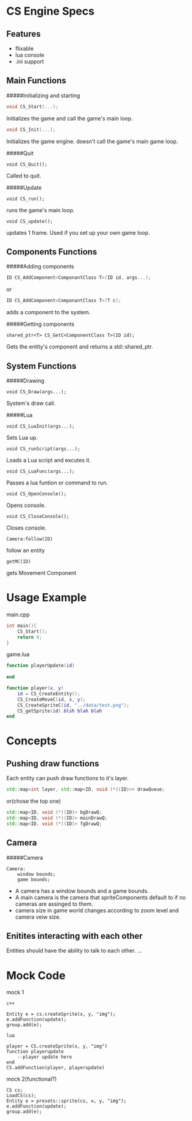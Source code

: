 CS Engine Specs
===============

Features
--------
* flixable
* lua console
* .ini support

Main Functions
--------------
#####Initializing and starting
```c++
void CS_Start(...);
```
Initializes the game and call the game's main loop.

```c++
void CS_Init(...);
```
Initializes the game engine. doesn't call the game's main game loop.

#####Quit
```
void CS_Quit();
```
Called to quit.

#####Update
```
void CS_run();
```
runs the game's main loop.
```
void CS_update();
```
updates 1 frame. Used if you set up your own game loop.

Components Functions
--------------------
#####Adding components
```c++
ID CS_AddComponent<ComponantClass T>(ID id, args...);
```
or
```c++
ID CS_AddComponent<ComponantClass T>(T c);
```
adds a component to the system.

#####Getting components
```
shared_ptr<T> CS_GetC<ComponentClass T>(ID id);
```
Gets the entity's component and returns a std::shared_ptr.

System Functions
----------------
#####Drawing
```
void CS_Draw(args...);
```
System's draw call.

#####Lua
```
void CS_LuaInit(args...);
```
Sets Lua up.

```
void CS_runScript(args...);
```
Loads a Lua script and excutes it.

```
void CS_LuaFunc(args...);
```
Passes a lua funtion or command to run.

```
void CS_OpenConsole();
```
Opens console.

```
void CS_CloseConsole();
```
Closes console.

```
Camera:follow(ID)
```
follow an entity

```
getMC(ID)
```
gets Movement Component


Usage Example
=============
main.cpp
```c++
int main(){
	CS_Start();
	return 0;
}
```

game.lua
```lua
function playerUpdate(id)
	
end

function player(x, y)
	id = CS_CreateEntity();
	CS_CreateMoveC(id, x, y);
	CS_CreateSpriteC(id, "../data/test.png");
	CS_getSprite(id).blsh blah blah
end

```

Concepts
========

Pushing draw functions
---
Each entity can push draw functions to it's layer.
```c++
std::map<int layer, std::map<ID, void (*)(ID)>> drawQueue;
```
or(chose the top one)
```c++
std::map<ID, void (*)(ID)> bgDrawQ;
std::map<ID, void (*)(ID)> mainDrawQ;
std::map<ID, void (*)(ID)> fgDrawQ;
```

Camera
---

#####Camera
```
Camera:
	window bounds;
	game bounds;
```

* A camera has a window bounds and a game bounds.
* A main camera is the camera that spriteComponents default to if no cameras are assinged to them.
* camera size in game world changes according to zoom level and camera veiw size.

Enitites interacting with each other
----

Entities should have the ability to talk to each other.
...

Mock Code
=========

mock 1
```
c++

Entity e = cs.createSprite(x, y, "img");
e.addFunction(update);
group.add(e);

lua

player = CS.createSprite(x, y, "img")
function playerupdate
	--player update here
end
CS.addFunction(player, playerupdate)

```

mock 2(functional?)
```
CS cs;
LoadCS(cs);
Entity e = presets::sprite(cs, x, y, "img");
e.addFunction(update);
group.add(e);
```